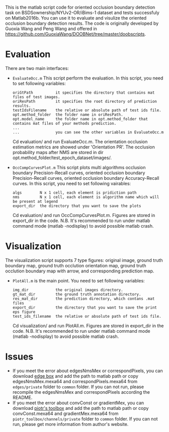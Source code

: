 This is the matlab script code for oriented occlusion boundary detection task on BSDSownership/NYUv2-OR/iBims-1 dataset and tests successfuly on Matlab2016b. You can use it to evaluate and visulize the oriented occlusion boundary detection results. The code is originally developed by Guoxia Wang and Peng Wang and offered in https://github.com/GuoxiaWang/DOOBNet/tree/master/doobscripts. 

# Evaluation

There are two main interfaces:
*  `EvaluateOcc.m`
   This script perform the evaluation.
   In this script, you need to set following variables:
   ```
   oriGtPath          it specifies the directory that contains mat files of test images. 
   oriResPath         it specifies the root directory of prediction results.
   testIdsFilename    the relative or absolute path of test ids file. 
   opt.method_folder  the folder name in oriResPath. 
   opt.model_name     the folder name in opt.method_folder that contains mat files of your methods prediction.
   ...
   ...                you can see the other variables in EvaluateOcc.m
   ```
   
   Cd evaluation/ and run EvaluateOcc.m. The orientation occlusion estimation metrics are showed under 'Orientation PR'. 
   The occlusion probability maps after NMS are stored in dir opt.method_folder/test_epoch_dataset/images/.

*  `OccCompCurvesPlot.m`
   This script plots multi algorithms occlusion boundary Precision-Recall curves, oriented occlusion boundary Precision-Recall curves, oriented occlusion boundary Accuracy-Recall curves.
   In this script, you need to set following vairables:
   ```
   algs        N x 1 cell, each element is pridiction path
   nms         N x 1 cell, each element is algorithm name which will be present at legend
   export_dir  the directory that you want to save the plots
   ```
   
   Cd evaluation/ and run OccCompCurvesPlot.m. Figures are stored in export_dir in the code.
   N.B. It's recommended to run under matlab command mode (matlab -nodisplay) to avoid possible matlab crash. 

# Visualization

The visualization script supports 7 type figures: original image, ground truth boundary map, ground truth occlution orientation map, ground truth occlution boundary map with arrow, and corresponding prediction map.

*  `PlotAll.m` is the main point. You need to set following variables:
   ```
   img_dir            the original images directory. 
   gt_mat_dir         the ground truth annotation directory. 
   res_mat_dir        the prediction directory, which contans .mat files
   export_dir         the directory that you want to save the print eps figure
   test_ids_filename  the relative or absolute path of test ids file. 

   ```

   Cd visualization/ and run PlotAll.m. Figures are stored in export_dir in the code.
   N.B. It's recommended to run under matlab command mode (matlab -nodisplay) to avoid possible matlab crash. 


# Issues

*  If you meet the error about edgesNmsMex or correspondPixels, you can download [edge box](https://github.com/pdollar/edges) and add the path to matlab path or copy edgesNmsMex.mexa64 and correspondPixels.mexa64 from `edges/private` folder to `common` folder. If you can not run, please recompile the edgesNmsMex and correspondPixels according the README.
*  If you meet the error about convConst or gradientMex, you can download [piotr's toolbox](https://github.com/pdollar/toolbox) and add the path to matlab path or copy convConst.mexa64 and gradientMex.mexa64 from `piotr_toolbox/channels/private` folder to `common` folder. If you can not run, please get more information from author's website.
